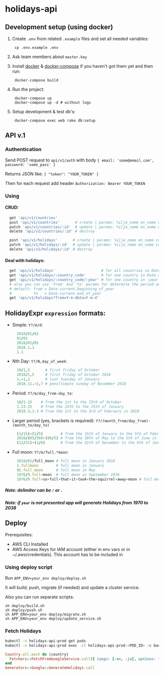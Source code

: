 # holidays-api

## Development setup (using docker)

1. Create `.env` from related `.example` files and set all needed variables:

        cp .env.example .env

2. Ask team members about `master.key`

3. Install [docker](https://docs.docker.com/engine/installation/) & [docker-compose](https://docs.docker.com/compose/install/) if you haven't got them yet and then run:

        docker-compose build

4. Run the project:

        docker-compose up
        docker-compose up -d # without logs

5. Setup development & test db's:

        docker-compose exec web rake db:setup

## API v.1
### Authentication
  Send POST request to `api/v1/auth` with body `{ email: 'some@email.com', password: 'some_pass' }`
  
  Returns JSON like: `{ "token": "YOUR_TOKEN" }`
  
  Then for each request add header `Authorization: Bearer YOUR_TOKEN`
### Using
#### CRUD:
```ruby
  get 'api/v1/countries'
  post 'api/v1/countries'       # create | params: %i[ja_name en_name country_code]
  patch 'api/v1/countries/:id'  # update | params: %i[ja_name en_name country_code]
  delete 'api/v1/countries/:id' # destroy

  post 'api/v1/holidays'       # create | params: %i[ja_name en_name country_code expression calendar_type holiday_type]
  patch 'api/v1/holidays/:id'  # update | params: %i[ja_name en_name country_code expression calendar_type holiday_type]
  delete 'api/v1/holidays/:id' # destroy
```
#### Deal with holidays:
```ruby
  get 'api/v1/holidays'                     # for all countries in Date.current.all_year
  get 'api/v1/holidays/:country_code'       # for one country in Date.current.all_year
  get 'api/v1/holidays/:country_code/:year' # for one country in :year
  # also you can use 'from' and 'to' params for determite the period and it can be used with :country_code
  # default: from = Date.current.beginning_of_year
  #          to   = Date.current.end_of_year
  get 'api/v1/holidays?from=Y-m-d&to=Y-m-d'
```

## HolidayExpr `expression` formats:
  - Simple: `Y?/m/d`:
    ```ruby
      2018/01/01
      01/01
      2018/01/01
      2018.1.1
      1.1
    ```
  - Nth Day: `Y?/N,day_of_week`:
    ```ruby
      10/1,5       # first friday of October
      2018/1,5     # first friday of October 2018
      1.-1,2       # last tuesday of January
      2018.11.-2,7 # penultimate sunday of November 2018
    ```
  - Period: `Y?/m/day_from-day_to`:
    ```ruby
      10/1-15    # from the 1st to the 15th of October
      1.23-25    # from the 23th to the 25th of January
      2018.2.1-3 # from the 1st to the 3rd of February in 2018
    ```
  - Larger period (yes, brackets is required): `Y?/(month_from/day_from)-(month_to/day_to)`
    ```ruby
      (1/15)-(2/5)        # from the 15th of January to the 5th of February
      2018/(05/30)-(06/5) # from the 30th of May to the 5th of June in 2018
      (12/31)-(1/6)       # from the 31th of December to the 6th of January (New Year (^-^))
    ```
  - Full moon: `Y?/m/full.*moon`:
    ```ruby
      2018/01/full_moon # full moon in January 2018
      1.fullmoon        # full moon in January
      05.full_moon      # full moon in May
      1976/9.full-moon  # full moon in September 1976
      1976/9.full-so-full-that-it-took-the-squirrel-away-moon # full moon in September 1976 too
    ```

##### Note: delimiter can be `/` or `.`
##### Note: if `year` is not presented app will generate Holidays from 1970 to 2038

## Deploy
Prerequisites: 
* AWS CLI Installed
* AWS Access Keys for IAM account (either in env vars or in ~/.aws/credentials). This account has to be included in 

### Using deploy script

Run `APP_ENV=your_env deploy/deploy.sh`

It will build, push, migrate (if needed) and update a cluster service.

Also you can run separate scripts:
```
sh deploy/build.sh
sh deploy/push.sh
sh APP_ENV=your_env deploy/migrate.sh
sh APP_ENV=your_env deploy/update_service.sh
```

### Fetch Holidays
```bash
kubectl -n holidays-api-prod get pods
kubectl -n holidays-api-prod exec -it holidays-api-prod-<POD_ID> -c backend -- rails c
```

```ruby
Country.all.each do |country|
  Fetchers::FetchFromGoogleService.call({ langs: [:en, :ja], options: { country: country }, start_date: '2026-01-01'.to_date})
end
Generators::Google::GenerateHolidays.call
```

